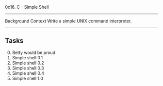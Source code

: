 0x16. C - Simple Shell
**********************
Background Context
Write a simple UNIX command interpreter.

---------------------------------------------------
Tasks
-----
0. Betty would be proud
1. Simple shell 0.1
2. Simple shell 0.2
3. Simple shell 0.3
4. Simple shell 0.4
5. Simple shell 1.0

